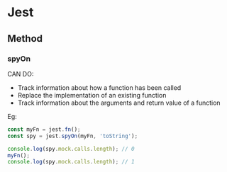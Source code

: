# Jest

## Method

### spyOn

CAN DO:

- Track information about how a function has been called
- Replace the implementation of an existing function
- Track information about the arguments and return value of a function

Eg:

```javascript
const myFn = jest.fn();
const spy = jest.spyOn(myFn, 'toString');

console.log(spy.mock.calls.length); // 0
myFn();
console.log(spy.mock.calls.length); // 1
```